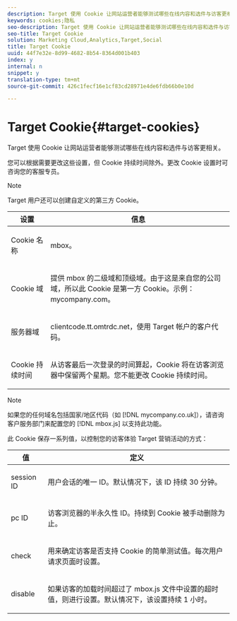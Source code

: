 ```yaml
---
description: Target 使用 Cookie 让网站运营者能够测试哪些在线内容和选件与访客更相关。
keywords: cookies;隐私
seo-description: Target 使用 Cookie 让网站运营者能够测试哪些在线内容和选件与访客更相关。
seo-title: Target Cookie
solution: Marketing Cloud,Analytics,Target,Social
title: Target Cookie
uuid: 44f7e32e-8d99-4682-8b54-8364d001b403
index: y
internal: n
snippet: y
translation-type: tm+mt
source-git-commit: 426c1fecf16e1cf83cd28971e4de6fdb66b0e10d

---
```



# Target Cookie{#target-cookies}

Target 使用 Cookie 让网站运营者能够测试哪些在线内容和选件与访客更相关。

您可以根据需要更改这些设置，但 Cookie 持续时间除外。更改 Cookie 设置时可咨询您的客服专员。

>[!NOTE]
>
>Target 用户还可以创建自定义的第三方 Cookie。

<table id="table_54B402C6E19C4A70B1E27BC9DFF776EB"> 
 <thead> 
  <tr> 
   <th colname="col1" class="entry"> 设置 </th> 
   <th colname="col2" class="entry"> 信息 </th> 
  </tr> 
 </thead>
 <tbody> 
  <tr> 
   <td colname="col1"> <p>Cookie 名称 </p> </td> 
   <td colname="col2"> <p>mbox。 </p> </td> 
  </tr> 
  <tr> 
   <td colname="col1"> <p>Cookie 域 </p> </td> 
   <td colname="col2"> <p>提供 mbox 的二级域和顶级域。由于这是来自您的公司域，所以此 Cookie 是第一方 Cookie。示例：<span class="filepath">mycompany.com</span>。 </p> </td> 
  </tr> 
  <tr> 
   <td colname="col1"> <p>服务器域 </p> </td> 
   <td colname="col2"> <p> <span class="filepath">clientcode.tt.omtrdc.net</span>，使用 Target 帐户的客户代码。 </p> </td> 
  </tr> 
  <tr> 
   <td colname="col1"> <p>Cookie 持续时间 </p> </td> 
   <td colname="col2"> <p>从访客最后一次登录的时间算起，Cookie 将在访客浏览器中保留两个星期。您不能更改 Cookie 持续时间。 </p> </td> 
  </tr> 
 </tbody> 
</table>

>[!NOTE]
>
>如果您的任何域名包括国家/地区代码（如 [!DNL mycompany.co.uk]），请咨询客户服务部门来配置您的 [!DNL mbox.js] 以支持此功能。

此 Cookie 保存一系列值，以控制您的访客体验 Target 营销活动的方式：

<table id="table_5245F72A2D5A4322B40ABB10B7DFB338"> 
 <thead> 
  <tr> 
   <th colname="col1" class="entry"> 值 </th> 
   <th colname="col2" class="entry"> 定义 </th> 
  </tr> 
 </thead>
 <tbody> 
  <tr> 
   <td colname="col1"> <p> <span class="codeph"> session ID</span> </p> </td> 
   <td colname="col2"> <p>用户会话的唯一 ID。默认情况下，该 ID 持续 30 分钟。 </p> </td> 
  </tr> 
  <tr> 
   <td colname="col1"> <p> <span class="codeph"> pc ID</span> </p> </td> 
   <td colname="col2"> <p>访客浏览器的半永久性 ID。持续到 Cookie 被手动删除为止。 </p> </td> 
  </tr> 
  <tr> 
   <td colname="col1"> <p> <span class="codeph"> check</span> </p> </td> 
   <td colname="col2"> <p>用来确定访客是否支持 Cookie 的简单测试值。每次用户请求页面时设置。 </p> </td> 
  </tr> 
  <tr> 
   <td colname="col1"> <p> <span class="codeph"> disable</span> </p> </td> 
   <td colname="col2"> <p>如果访客的加载时间超过了 <span class="filepath">mbox.js</span> 文件中设置的超时值，则进行设置。默认情况下，该设置持续 1 小时。 </p> </td> 
  </tr> 
 </tbody> 
</table>

